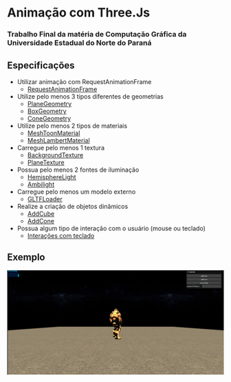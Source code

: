 # Animação com Three.Js

### Trabalho Final da matéria de Computação Gráfica da Universidade Estadual do Norte do Paraná

## Especificações

- Utilizar animação com RequestAnimationFrame
    - [RequestAnimationFrame](https://github.com/gabrielpramalho/animation-threejs/blob/e3073ff00e2544cff004dc22c24cad39ab7d1f8d/main.js#L162)
- Utilize pelo menos 3 tipos diferentes de geometrias
    - [PlaneGeometry](https://github.com/gabrielpramalho/animation-threejs/blob/e3073ff00e2544cff004dc22c24cad39ab7d1f8d/main.js#L80)
    - [BoxGeometry](https://github.com/gabrielpramalho/animation-threejs/blob/e3073ff00e2544cff004dc22c24cad39ab7d1f8d/main.js#L130)
    - [ConeGeometry](https://github.com/gabrielpramalho/animation-threejs/blob/e3073ff00e2544cff004dc22c24cad39ab7d1f8d/main.js#L111)
- Utilize pelo menos 2 tipos de materiais
    - [MeshToonMaterial](https://github.com/gabrielpramalho/animation-threejs/blob/e3073ff00e2544cff004dc22c24cad39ab7d1f8d/main.js#L112)
    - [MeshLambertMaterial](https://github.com/gabrielpramalho/animation-threejs/blob/e3073ff00e2544cff004dc22c24cad39ab7d1f8d/main.js#L131)
- Carregue pelo menos 1 textura
    - [BackgroundTexture](https://github.com/gabrielpramalho/animation-threejs/blob/e3073ff00e2544cff004dc22c24cad39ab7d1f8d/main.js#L60)
    - [PlaneTexture](https://github.com/gabrielpramalho/animation-threejs/blob/e3073ff00e2544cff004dc22c24cad39ab7d1f8d/main.js#L82)
- Possua pelo menos 2 fontes de iluminação
    - [HemisphereLight](https://github.com/gabrielpramalho/animation-threejs/blob/e3073ff00e2544cff004dc22c24cad39ab7d1f8d/main.js#L67)
    - [Ambilight](https://github.com/gabrielpramalho/animation-threejs/blob/e3073ff00e2544cff004dc22c24cad39ab7d1f8d/main.js#L70)
- Carregue pelo menos um modelo externo
    - [GLTFLoader](https://github.com/gabrielpramalho/animation-threejs/blob/e3073ff00e2544cff004dc22c24cad39ab7d1f8d/main.js#L20)
- Realize a criação de objetos dinâmicos
    - [AddCube](https://github.com/gabrielpramalho/animation-threejs/blob/e3073ff00e2544cff004dc22c24cad39ab7d1f8d/main.js#L127)
    - [AddCone](https://github.com/gabrielpramalho/animation-threejs/blob/e3073ff00e2544cff004dc22c24cad39ab7d1f8d/main.js#L108)
- Possua algum tipo de interação com o usuário (mouse ou teclado)
    - [Interações com teclado](https://github.com/gabrielpramalho/animation-threejs/blob/e3073ff00e2544cff004dc22c24cad39ab7d1f8d/main.js#L169)


## Exemplo

![Imagem de exemplo](assets/ex.png)
